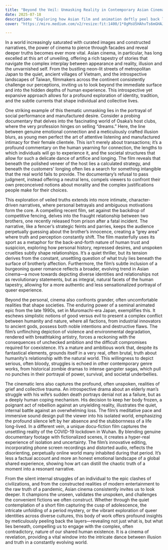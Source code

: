 ```yaml
---
title: "Beyond the Veil: Unmasking Reality in Contemporary Asian Cinema"
date: 2025-07-18
description: "Exploring how Asian film and animation deftly peel back layers of reality, revealing hidden truths, societal illusions, and the intricate depths of the human experience."
cover: "https://miro.medium.com/v2/resize:fit:1400/1*8gMsU5HAhvTs6mGHAJO4YQ.jpeg"

---
```


In a world increasingly saturated with curated images and constructed narratives, the power of cinema to pierce through facades and reveal deeper truths becomes ever more vital. Asian cinema, in particular, has long excelled at this art of unveiling, offering a rich tapestry of stories that navigate the complex interplay between appearance and reality, illusion and the unvarnished self. From the bustling neon-lit streets of metropolitan Japan to the quiet, ancient villages of Vietnam, and the introspective landscapes of Taiwan, filmmakers across the continent consistently challenge our perceptions, inviting us to look beyond the immediate surface and into the hidden depths of human experience. This introspective yet expansive approach allows for a profound exploration of identity, tradition, and the subtle currents that shape individual and collective lives.

One striking example of this thematic unmasking lies in the portrayal of social performance and manufactured desire. Consider a probing documentary that delves into the fascinating world of Osaka’s host clubs, where the very profession hinges on selling “dreams.” Here, the line between genuine emotional connection and a meticulously crafted illusion blurs, as young men perfect the art of attentive listening and manufactured intimacy for their female clientele. This isn’t merely about transactions; it’s a profound commentary on the human yearning for connection, the lengths to which individuals will go to experience it, and the societal structures that allow for such a delicate dance of artifice and longing. The film reveals that beneath the polished veneer of the host lies a calculated strategy, and beneath the customers' longing often lies a search for something intangible that the real world fails to provide. The documentary’s refusal to pass judgment, instead offering a neutral lens, compels viewers to confront their own preconceived notions about morality and the complex justifications people make for their choices.

This exploration of veiled truths extends into more intimate, character-driven narratives, where personal betrayals and ambiguous motivations form the core. A compelling recent film, set against the backdrop of competitive fencing, delves into the fraught relationship between two brothers, one recently released from prison after a fatal incident. The narrative, like a fencer’s strategic feints and parries, keeps the audience perpetually guessing about the brother’s innocence, creating a “grey area” where truth and perception constantly shift. The film masterfully uses its sport as a metaphor for the back-and-forth nature of human trust and suspicion, exploring how personal history, repressed desires, and unspoken cruelties subtly shape relationships. It’s a quiet thriller, but its tension derives from the constant, unsettling question of what truly lies beneath the surface of brotherly affection. Furthermore, the film’s subtle inclusion of a burgeoning queer romance reflects a broader, evolving trend in Asian cinema—a move towards depicting diverse identities and relationships not as revolutionary statements, but as integral, natural facets of the human tapestry, allowing for a more authentic and less sensationalized portrayal of queer experience.

Beyond the personal, cinema also confronts grander, often uncomfortable realities that shape societies. The enduring power of a seminal animated epic from the late 1990s, set in Muromachi-era Japan, exemplifies this. It eschews simplistic notions of good versus evil to present a complex conflict between humanity and nature, where all factions, from industrial innovators to ancient gods, possess both noble intentions and destructive flaws. The film’s unflinching depiction of violence and environmental degradation, rendered with breathtaking artistry, forces a reckoning with the consequences of unchecked ambition and the difficult compromises required for coexistence. It’s a mature and ambitious work that, despite its fantastical elements, grounds itself in a very real, often brutal, truth about humanity’s relationship with the natural world. This willingness to depict serious, often bloody, struggles is echoed in other contemporary genre works, from historical zombie dramas to intense gangster sagas, which pull no punches in their portrayal of power, survival, and societal underbellies.

The cinematic lens also captures the profound, often unspoken, realities of grief and collective trauma. An introspective drama about an elderly man’s struggle with his wife’s sudden death portrays denial not as a failure, but as a deeply human coping mechanism. His decision to keep her body frozen, a poignant act of rebellion against an unyielding reality, illustrates the quiet, internal battle against an overwhelming loss. The film’s meditative pace and immersive sound design pull the viewer into his isolated world, emphasizing the profound silence left by her absence and the stubbornness of a life long-lived. In a different vein, a unique docu-fiction film captures the unsettling reality of the COVID-19 lockdown in Wuhan. By blending genuine documentary footage with fictionalized scenes, it creates a hyper-real experience of isolation and uncertainty. The film’s innovative editing, incorporating phone screen recordings and distorted audio, reflects the disorienting, perpetually online world many inhabited during that period. It’s less a factual account and more an honest emotional landscape of a global shared experience, showing how art can distill the chaotic truth of a moment into a resonant narrative.

From the silent internal struggles of an individual to the epic clashes of civilizations, and from the constructed realities of modern entertainment to the raw truth of a pandemic, Asian cinema consistently invites us to look deeper. It champions the unseen, validates the unspoken, and challenges the convenient fictions we often construct. Whether through the quiet contemplation of a short film capturing the cusp of adolescence, the intricate unfolding of a period mystery, or the vibrant exploration of queer identities across diverse cultures, this body of work offers profound insights by meticulously peeling back the layers—revealing not just what is, but what lies beneath, compelling us to engage with the complex, often contradictory, nature of our shared human existence. It is a cinema of revelation, providing a vital window into the intricate dance between illusion and truth in a constantly evolving world.